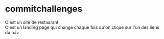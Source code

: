 # commitchallenges
C'est un site de restaurant </br>
C'est un landing page qui change chaque fois qu'on clique sur l'un des liens du nav 
